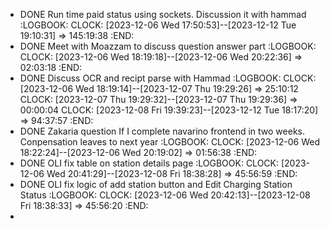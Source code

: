 - DONE Run time paid status using sockets. Discussion it with hammad
  :LOGBOOK:
  CLOCK: [2023-12-06 Wed 17:50:53]--[2023-12-12 Tue 19:10:31] =>  145:19:38
  :END:
- DONE Meet with Moazzam to discuss question answer part
  :LOGBOOK:
  CLOCK: [2023-12-06 Wed 18:19:18]--[2023-12-06 Wed 20:22:36] =>  02:03:18
  :END:
- DONE Discuss OCR and recipt parse with Hammad
  :LOGBOOK:
  CLOCK: [2023-12-06 Wed 18:19:14]--[2023-12-07 Thu 19:29:26] =>  25:10:12
  CLOCK: [2023-12-07 Thu 19:29:32]--[2023-12-07 Thu 19:29:36] =>  00:00:04
  CLOCK: [2023-12-08 Fri 19:39:23]--[2023-12-12 Tue 18:17:20] =>  94:37:57
  :END:
- DONE Zakaria question If I complete navarino frontend in two weeks. Conpensation leaves to next year
  :LOGBOOK:
  CLOCK: [2023-12-06 Wed 18:22:24]--[2023-12-06 Wed 20:19:02] =>  01:56:38
  :END:
- DONE OLI fix table on station details page
  :LOGBOOK:
  CLOCK: [2023-12-06 Wed 20:41:29]--[2023-12-08 Fri 18:38:28] =>  45:56:59
  :END:
- DONE OLI fix logic of add station button and Edit Charging Station Status
  :LOGBOOK:
  CLOCK: [2023-12-06 Wed 20:42:13]--[2023-12-08 Fri 18:38:33] =>  45:56:20
  :END:
-